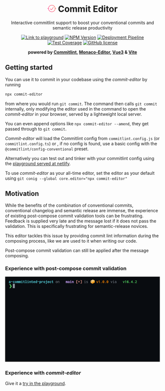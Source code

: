 <h1 align="center"><img width="28" src="https://raw.githubusercontent.com/wtho/commit-editor/main/commit-editor-app/public/logo.svg" alt="Commit Editor Logo" /> Commit Editor</h1>

<p align="center">Interactive commitlint support to boost your conventional commits and semantic release productivity</p>

<p align="center">
    <a href="https://commit-editor.netlify.app"><img src="https://img.shields.io/badge/netlfiy-playground-brightgreen?style=flat-square" alt="Link to playground" /></a>
    <a href="https://www.npmjs.com/package/commit-editor"><img src="https://img.shields.io/npm/v/commit-editor/latest.svg?style=flat-square" alt="NPM Version" /></a>
    <a href="https://github.com/wtho/commit-editor/actions/workflows/deploy.yml"><img src="https://img.shields.io/github/workflow/status/wtho/commit-editor/build%20and%20deploy?style=flat-square" alt="Deployment Pipeline" /></a>
    <a href="https://coveralls.io/github/wtho/commit-editor?branch=main"><img src="https://img.shields.io/coveralls/github/wtho/commit-editor?style=flat-square" alt="Test Coverage" /></a>
    <a href="https://github.com/wtho/commit-editor/blob/main/LICENSE"><img src="https://img.shields.io/npm/l/commit-editor?style=flat-square" alt="GitHub license" /></a>
</p>

<p align="center">
    <b>powered by <a href="https://commitlint.js.org/">Commitlint</a>, <a href="https://microsoft.github.io/monaco-editor/">Monaco-Editor</a>, <a href="https://v3.vuejs.org/">Vue3</a> & <a href="https://vitejs.dev/">Vite</a></b>
</p>

## Getting started

You can use it to commit in your codebase using the _commit-editor_ by running

```bash
npx commit-editor
```

from where you would run `git commit`.
The command then calls `git commit` internally, only modifying the editor used in the command to open the _commit-editor_ in your browser, served by a lightweight local server.

You can even append options like `npx commit-editor --amend`, they get passed through to `git commit`.

_Commit-editor_ will load the Commitlint config from `commitlint.config.js` (or `commitlint.config.ts`) or , if no config is found, use a basic config with the `@commitlint/config-conventional` preset.

Alternatively you can test out and tinker with your commitlint config using the [playground served at netlify](https://commit-editor.netlify.app).

To use _commit-editor_ as your all-time editor, set the editor as your default using `git conig --global core.editor="npx commit-editor"`

## Motivation

While the benefits of the combination of conventional commits, conventional changelog and semantic release are immense, the experience of existing post-compose commit validation tools can be frustrating.
Feedback is supplied very late and the message lost if it does not pass the validation.
This is specifically frustrating for semantic-release novices.

This editor tackles this issue by providing commit lint information during the composing process, like we are used to it when writing our code.

Post-compose commit validation can still be applied after the message composing.

### Experience with post-compose commit validation
<p align="center">
  <img width="600" src="docs/assets/screenrecord-post-compose.gif">
</p>

### Experience with _commit-editor_
Give it a [try in the playground](https://commit-editor.netlify.app).

